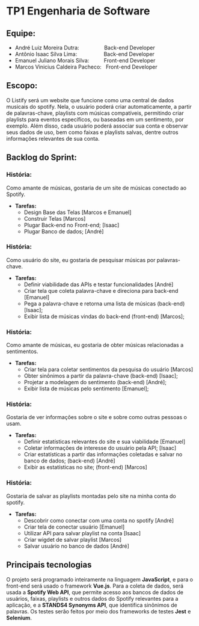 # TP1 Engenharia de Software

## Equipe:

* André Luiz Moreira Dutra: &nbsp;&nbsp;&nbsp;&nbsp;&nbsp;&nbsp;&nbsp;&nbsp;&nbsp;&nbsp;&nbsp;&nbsp;&nbsp;&nbsp;&nbsp;&nbsp;Back-end Developer
* Antônio Isaac Silva Lima: &nbsp;&nbsp;&nbsp;&nbsp;&nbsp;&nbsp;&nbsp;&nbsp;&nbsp;&nbsp;&nbsp;&nbsp;&nbsp;&nbsp;&nbsp;&nbsp;&nbsp;Back-end Developer
* Emanuel Juliano Morais Silva: &nbsp;&nbsp;&nbsp;&nbsp;&nbsp;&nbsp;&nbsp;&nbsp;&nbsp;Front-end Developer
* Marcos Vinicius Caldeira Pacheco: &nbsp;&nbsp;Front-end Developer

## Escopo:
O Listify será um website que funcione como uma central de dados musicais do spotify. Nela, o usuário poderá criar automaticamente, a partir de palavras-chave, playlists com músicas compatíveis, permitindo criar playlists para eventos específicos, ou baseadas em um sentimento, por exemplo. Além disso, cada usuário poderá associar sua conta e observar seus dados de uso, bem como faixas e playlists salvas, dentre outros informações relevantes de sua conta.

## Backlog do Sprint:

### História:
  Como amante de músicas, gostaria de um site de músicas conectado ao Spotify.
  * **Tarefas:**
    * Design Base das Telas [Marcos e Emanuel]
    * Construir Telas [Marcos]
    * Plugar Back-end no Front-end; [Isaac] 
    * Plugar Banco de dados; [André]

### História:
Como usuário do site, eu gostaria de pesquisar músicas por palavras-chave.
* **Tarefas:**
  * Definir viabilidade das APIs e testar funcionalidades [André]
  * Criar tela que coleta palavra-chave e direciona para back-end  [Emanuel]
  * Pega a palavra-chave e retorna uma lista de músicas (back-end) [Isaac];
  * Exibir lista de músicas vindas do back-end (front-end) [Marcos];


### História:
Como amante de músicas, eu gostaria de obter músicas relacionadas a sentimentos.
* **Tarefas:**
  * Criar tela para coletar sentimentos da pesquisa do usuário [Marcos]
  * Obter sinônimos a partir da palavra-chave (back-end) [Isaac];
  * Projetar a modelagem do sentimento (back-end) [André];
  * Exibir lista de músicas pelo sentimento [Emanuel];


### História:
Gostaria de ver informações sobre o site e sobre como outras pessoas o usam.
* **Tarefas:**
  * Definir estatísticas relevantes do site e sua viabilidade [Emanuel]
  * Coletar informações de interesse do usuário pela API; [Isaac]
  * Criar estatísticas a partir das informações coletadas e salvar no banco de dados; (back-end) [André]
  * Exibir as estatísticas no site; (front-end) [Marcos]



### História:
Gostaria de salvar as playlists montadas pelo site na minha conta do spotify.
* **Tarefas:**
  * Descobrir como conectar com uma conta no spotify [André]
  * Criar tela de conectar usuário [Emanuel]
  * Utilizar API para salvar playlist na conta [Isaac]
  * Criar wigdet de salvar playlist [Marcos]
  * Salvar usuário no banco de dados [André]

## Principais tecnologias
O projeto será programado inteiramente na linguagem **JavaScript**, e para o front-end será usado o framework **Vue.js**. Para a coleta de dados, será usada a **Spotify Web API**, que permite acesso aos bancos de dados de usuários, faixas, playlists e outros dados do Spotify relevantes para a aplicação, e a **STANDS4 Synonyms API**, que identifica sinônimos de palavras. Os testes serão feitos por meio dos frameworks de testes **Jest** e **Selenium**.
